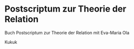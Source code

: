 # Postscriptum zur Theorie der Relation
Buch Postscriptum zur Theorie der Relation mit Eva-Maria
Ola

Kukuk
